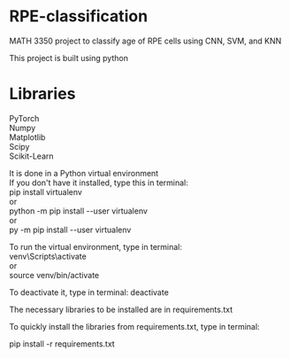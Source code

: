 # RPE-classification
MATH 3350 project to classify age of RPE cells using CNN, SVM, and KNN

This project is built using python 

# Libraries
PyTorch \
Numpy \
Matplotlib \
Scipy \
Scikit-Learn 

It is done in a Python virtual environment \
If you don't have it installed, type this in terminal: \
pip install virtualenv \
or \
python -m pip install --user virtualenv \
or \
py -m pip install --user virtualenv

To run the virtual environment, type in terminal: \
venv\Scripts\activate \
or \
source venv/bin/activate

To deactivate it, type in terminal:
deactivate

The necessary libraries to be installed are in requirements.txt

To quickly install the libraries from requirements.txt, type in terminal: 

pip install -r requirements.txt